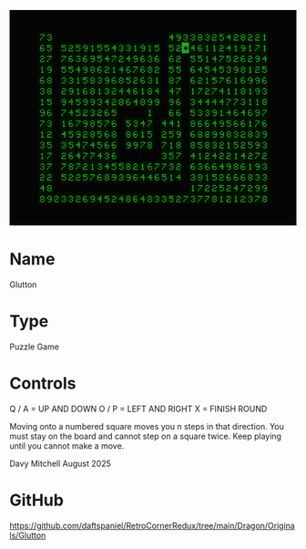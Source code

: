 ![Flip](screenshot.png)

# Name
Glutton

# Type
Puzzle Game

# Controls
Q / A = UP AND DOWN
O / P = LEFT AND RIGHT
X = FINISH ROUND

Moving onto a numbered square moves you n steps in that direction. You must stay on the board and cannot step on a square twice. Keep playing until you cannot make a move.

Davy Mitchell
August 2025

# GitHub
https://github.com/daftspaniel/RetroCornerRedux/tree/main/Dragon/Originals/Glutton